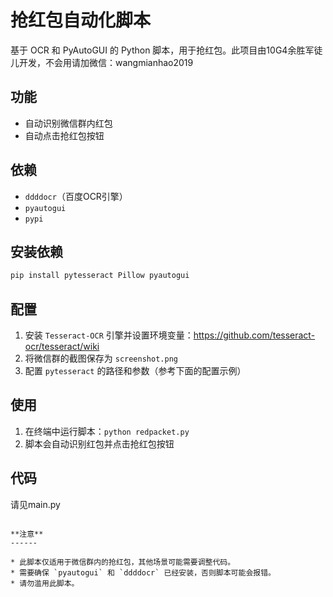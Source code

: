 **抢红包自动化脚本**
=======================

基于 OCR 和 PyAutoGUI 的 Python 脚本，用于抢红包。此项目由10G4余胜军徒儿开发，不会用请加微信：wangmianhao2019

**功能**
--------

* 自动识别微信群内红包
* 自动点击抢红包按钮

**依赖**
--------

* `ddddocr`（百度OCR引擎）
* `pyautogui`
* `pypi`

**安装依赖**
-------------

```bash
pip install pytesseract Pillow pyautogui
```

**配置**
------

1. 安装 `Tesseract-OCR` 引擎并设置环境变量：https://github.com/tesseract-ocr/tesseract/wiki
2. 将微信群的截图保存为 `screenshot.png`
3. 配置 `pytesseract` 的路径和参数（参考下面的配置示例）

**使用**
------

1. 在终端中运行脚本：`python redpacket.py`
2. 脚本会自动识别红包并点击抢红包按钮

**代码**
-----

请见main.py
```

**注意**
------

* 此脚本仅适用于微信群内的抢红包，其他场景可能需要调整代码。
* 需要确保 `pyautogui` 和 `ddddocr` 已经安装，否则脚本可能会报错。
* 请勿滥用此脚本。



